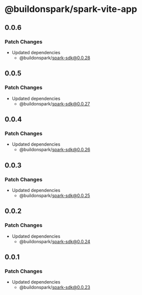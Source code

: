 # @buildonspark/spark-vite-app

## 0.0.6

### Patch Changes

- Updated dependencies
  - @buildonspark/spark-sdk@0.0.28

## 0.0.5

### Patch Changes

- Updated dependencies
  - @buildonspark/spark-sdk@0.0.27

## 0.0.4

### Patch Changes

- Updated dependencies
  - @buildonspark/spark-sdk@0.0.26

## 0.0.3

### Patch Changes

- Updated dependencies
  - @buildonspark/spark-sdk@0.0.25

## 0.0.2

### Patch Changes

- Updated dependencies
  - @buildonspark/spark-sdk@0.0.24

## 0.0.1

### Patch Changes

- Updated dependencies
  - @buildonspark/spark-sdk@0.0.23
